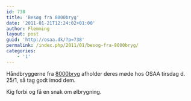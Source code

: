 ```yaml
---
id: 738
title: 'Besøg fra 8000bryg'
date: '2011-01-21T12:24:02+01:00'
author: Flemming
layout: post
guid: 'http://osaa.dk/?p=738'
permalink: /index.php/2011/01/besog-fra-8000bryg/
categories:
    - '1'
---
```


Håndbryggerne fra [8000bryg](http://8000bryg.dk/) afholder deres møde hos OSAA tirsdag d. 25/1, så tag godt imod dem.

Kig forbi og få en snak om ølbrygning.